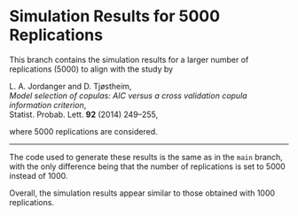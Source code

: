 # Simulation Results for 5000 Replications

This branch contains the simulation results for a larger number of replications (5000) to align with the study by

L. A. Jordanger and D. Tjøstheim,  
*Model selection of copulas: AIC versus a cross validation copula information criterion*,  
Statist. Probab. Lett. **92** (2014) 249–255,

where 5000 replications are considered.

---

The code used to generate these results is the same as in the `main` branch, with the only difference being that the number of replications is set to 5000 instead of 1000.

Overall, the simulation results appear similar to those obtained with 1000 replications.


